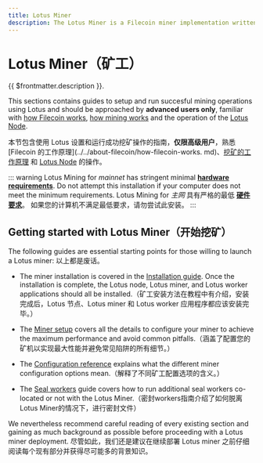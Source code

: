 ```yaml
---
title: Lotus Miner
description: The Lotus Miner is a Filecoin miner implementation written by Protocol Labs
---
```


# Lotus Miner（矿工）

{{ $frontmatter.description }}.

This sections contains guides to setup and run succesful mining operations using Lotus and should be approached by **advanced users only**, familiar with [how Filecoin works](../../about-filecoin/how-filecoin-works.md), [how mining works](../how-mining-works.md) and the operation of the [Lotus Node](../../store/lotus/README.md).

本节包含使用 Lotus 设置和运行成功挖矿操作的指南，**仅限高级用户**，熟悉 [Filecoin 的工作原理](../../about-filecoin/how-filecoin-works. md)、[挖矿的工作原理](../how-mining-works.md) 和 [Lotus Node](../../store/lotus/README.md) 的操作。

::: warning
Lotus Mining for _mainnet_ has stringent minimal **[hardware requirements](../hardware-requirements.md)**. Do not attempt this installation if your computer does not meet the minimum requirements.
Lotus Mining for _主网_ 具有严格的最低 **[硬件要求](../hardware-requirements.md)**。 如果您的计算机不满足最低要求，请勿尝试此安装。
:::

## Getting started with Lotus Miner（开始挖矿）

The following guides are essential starting points for those willing to launch a Lotus miner:
以上都是废话。

- The miner installation is covered in the [Installation guide](../../get-started/lotus/installation.md). Once the installation is complete, the Lotus node, Lotus miner, and Lotus worker applications should all be installed.（矿工安装方法在教程中有介绍，安装完成后，Lotus 节点、Lotus miner 和 Lotus worker 应用程序都应该安装完毕。）

- The [Miner setup](miner-setup.md) covers all the details to configure your miner to achieve the maximum performance and avoid common pitfalls.（涵盖了配置您的矿机以实现最大性能并避免常见陷阱的所有细节。）
- The [Configuration reference](miner-configuration.md) explains what the different miner configuration options mean.（解释了不同矿工配置选项的含义。）
- The [Seal workers](seal-workers.md) guide covers how to run additional seal workers co-located or not with the Lotus Miner.（密封workers指南介绍了如何脱离Lotus Miner的情况下，进行密封文件）

We nevertheless recommend careful reading of every existing section and gaining as much background as possible before proceeding with a Lotus miner deployment.
尽管如此，我们还是建议在继续部署 Lotus miner 之前仔细阅读每个现有部分并获得尽可能多的背景知识。

